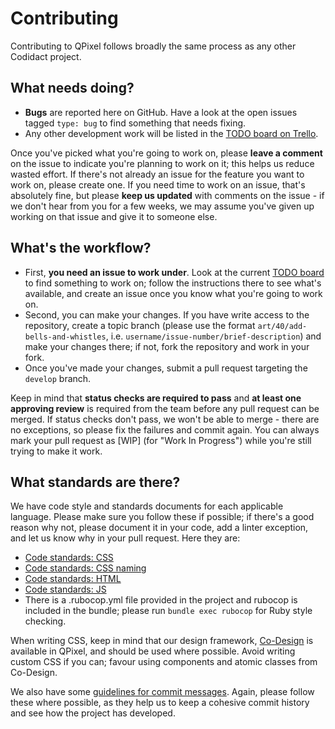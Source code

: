 # Contributing
Contributing to QPixel follows broadly the same process as any other Codidact project.

## What needs doing?
 - **Bugs** are reported here on GitHub. Have a look at the open issues tagged `type: bug` to find something that needs fixing.
 - Any other development work will be listed in the [TODO board on Trello](https://trello.com/b/BK4uxLoP/codidact-todo).
   
Once you've picked what you're going to work on, please **leave a comment** on the issue to indicate you're planning to work on
it; this helps us reduce wasted effort. If there's not already an issue for the feature you want to work on, please create one.
If you need time to work on an issue, that's absolutely fine, but please **keep us updated** with comments on the issue - if we
don't hear from you for a few weeks, we may assume you've given up working on that issue and give it to someone else.

## What's the workflow?
 * First, **you need an issue to work under**. Look at the current [TODO board](https://trello.com/b/BK4uxLoP/codidact-todo)
   to find something to work on; follow the instructions there to see what's available, and create an issue once you know what you're
   going to work on.
 * Second, you can make your changes. If you have write access to the repository, create a topic branch (please use the format
   `art/40/add-bells-and-whistles`, i.e. `username/issue-number/brief-description`) and make your changes there; if not, fork
   the repository and work in your fork.
 * Once you've made your changes, submit a pull request targeting the `develop` branch.

Keep in mind that **status checks are required to pass** and **at least one approving review** is required from the team before
any pull request can be merged. If status checks don't pass, we won't be able to merge - there are no exceptions, so please fix
the failures and commit again. You can always mark your pull request as [WIP] (for "Work In Progress") while you're still
trying to make it work.

## What standards are there?
We have code style and standards documents for each applicable language. Please make sure you follow these if possible; if
there's a good reason why not, please document it in your code, add a linter exception, and let us know why in your pull
request. Here they are:

 * [Code standards: CSS](https://github.com/codidact/core/wiki/Code-standards:-CSS)
 * [Code standards: CSS naming](https://github.com/codidact/core/wiki/Code-standards:-CSS-naming)
 * [Code standards: HTML](https://github.com/codidact/core/wiki/Code-standards:-HTML)
 * [Code standards: JS](https://github.com/codidact/core/wiki/Code-standards:-JS)
 * There is a .rubocop.yml file provided in the project and rubocop is included in the bundle; please run `bundle exec rubocop` for 
   Ruby style checking.
 
When writing CSS, keep in mind that our design framework, [Co-Design](https://design.codidact.org/) is available in QPixel, and
should be used where possible. Avoid writing custom CSS if you can; favour using components and atomic classes from Co-Design.

We also have some [guidelines for commit messages](https://github.com/codidact/core/wiki/Committing-guidelines). Again, please
follow these where possible, as they help us to keep a cohesive commit history and see how the project has developed.

